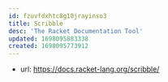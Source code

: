 ```yaml
---
id: fzuvfdxhtc8g10jrayinso3
title: Scribble
desc: 'The Racket Documentation Tool'
updated: 1698095883338
created: 1698095773912
---
```


- url: https://docs.racket-lang.org/scribble/